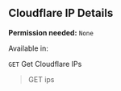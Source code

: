 ## Cloudflare IP Details

**Permission needed:** `None`

Available in:



`GET` Get Cloudflare IPs

> GET ips
